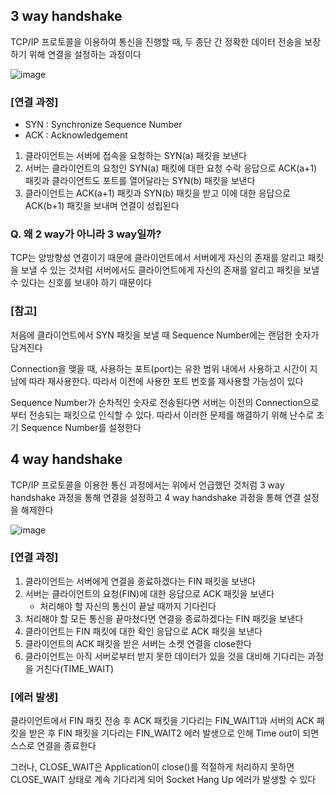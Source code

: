 ## 3 way handshake

TCP/IP 프로토콜을 이용하여 통신을 진행할 때, 두 종단 간 정확한 데이터 전송을 보장하기 위해 연결을 설정하는 과정이다

![image](https://user-images.githubusercontent.com/67304980/132948859-690b439b-8700-4e20-b95f-fd68d02c6006.png)

### [연결 과정]
- SYN : Synchronize Sequence Number
- ACK : Acknowledgement

1. 클라이언트는 서버에 접속을 요청하는 SYN(a) 패킷을 보낸다
2. 서버는 클라이언트의 요청인 SYN(a) 패킷에 대한 요청 수락 응답으로 ACK(a+1) 패킷과 클라이언트도 포트를 열어달라는
SYN(b) 패킷을 보낸다
3. 클라이언트는 ACK(a+1) 패킷과 SYN(b) 패킷을 받고 이에 대한 응답으로 ACK(b+1) 패킷을 보내며 연결이 성립된다

### Q. 왜 2 way가 아니라 3 way일까?

TCP는 양방향성 연결이기 때문에 클라이언트에서 서버에게 자신의 존재를 알리고 패킷을 보낼 수 있는 것처럼 서버에서도 클라이언트에게
자신의 존재를 알리고 패킷을 보낼 수 있다는 신호를 보내야 하기 때문이다

### [참고]
처음에 클라이언트에서 SYN 패킷을 보낼 때 Sequence Number에는 랜덤한 숫자가 담겨진다

Connection을 맺을 때, 사용하는 포트(port)는 유한 범위 내에서 사용하고 시간이 지남에 따라 재사용한다. 따라서 이전에 사용한
포트 번호를 재사용할 가능성이 있다

Sequence Number가 순차적인 숫자로 전송된다면 서버는 이전의 Connection으로부터 전송되는 패킷으로 인식할 수 있다. 따라서
이러한 문제를 해결하기 위해 난수로 초기 Sequence Number를 설정한다

## 4 way handshake
TCP/IP 프로토콜을 이용한 통신 과정에서는 위에서 언급했던 것처럼 3 way handshake 과정을 통해 연결을 설정하고 4 way
handshake 과정을 통해 연결 설정을 해제한다

![image](https://user-images.githubusercontent.com/67304980/132949325-45692390-0939-420b-b98e-d80e90273fda.png)

### [연결 과정]
1. 클라이언트는 서버에게 연결을 종료하겠다는 FIN 패킷을 보낸다
2. 서버는 클라이언트의 요청(FIN)에 대한 응답으로 ACK 패킷을 보낸다
    - 처리해야 할 자신의 통신이 끝날 때까지 기다린다
3. 처리해야 할 모든 통신을 끝마쳤다면 연결을 종료하겠다는 FIN 패킷을 보낸다
4. 클라이언트는 FIN 패킷에 대한 확인 응답으로 ACK 패킷을 보낸다
5. 클라이언트의 ACK 패킷을 받은 서버는 소켓 연결을 close한다
6. 클라이언트는 아직 서버로부터 받지 못한 데이터가 있을 것을 대비해 기다리는 과정을 거친다(TIME_WAIT)

### [에러 발생]
클라이언트에서 FIN 패킷 전송 후 ACK 패킷을 기다리는 FIN_WAIT1과 서버의 ACK 패킷을 받은 후 FIN 패킷을 기다리는 FIN_WAIT2
에러 발생으로 인해 Time out이 되면 스스로 연결을 종료한다

그러나, CLOSE_WAIT은 Application이 close()를 적절하게 처리하지 못하면 CLOSE_WAIT 상태로 계속 기다리게 되어 Socket
Hang Up 에러가 발생할 수 있다






